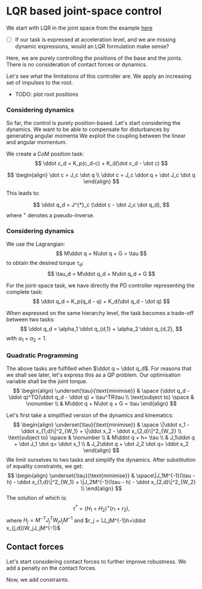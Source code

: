 # LQR based joint-space control
We start with LQR in the joint space from the example [here](https://colab.research.google.com/github/deepmind/mujoco/blob/main/python/LQRipynb) 
- [ ] If our task is expressed at acceleration level, and we are missing dynamic expressions, would an LQR formulation make sense?

Here, we are purely controlling the positions of the base and the joints. 
There is no consideration of contact forces or dynamics. 

Let's see what the limitations of this controller are.
We apply an increasing set of impulses to the root.
- TODO: plot root positions

### Considering dynamics
So far, the control is purely position-based.
Let's start considering the dynamics.
We want to be able to compensate for disturbances by generating angular momenta
We exploit the coupling between the linear and angular momentum.

We create a CoM position task:
$$
\ddot c_d = K_p(c_d-c) + K_d(\dot c_d - \dot c)
$$

$$
\begin{align}
\dot c = J_c \dot q \\
\ddot c = J_c \ddot q + \dot J_c \dot q
\end{align}
$$

This leads to:

$$
\ddot q_d = J^{*}_c (\ddot c - \dot J_c \dot q_d),
$$
where $^{+}$ denotes a pseudo-inverse.

### Considering dynamics
We use the Lagrangian:
$$
M\ddot q + N\dot q + G = \tau
$$
to obtain the desired torque $\tau_d$:
$$
\tau_d = M\ddot q_d + N\dot q_d + G 
$$

For the joint-space task, we have directly the PD controller representing the complete task:
$$
\ddot q_d = K_p(q_d - q) + K_d(\dot q_d - \dot q)
$$

When expressed on the same hierarchy level, the task becomes a trade-off between two tasks:
$$
\ddot q_d = \alpha_1 \ddot q_{d,1} + \alpha_2 \ddot q_{d,2},
$$
with $\alpha_1 + \alpha_2 = 1$.

### Quadratic Programming

The above tasks are fulfilled when $\ddot q = \ddot q_d$. For reasons that we shall see later, let's express this as a QP problem.
Our optimisation variable shall be the joint torque.
$$
\begin{align}
\underset{\tau}{\text{minimise}} & \space (\ddot q_d - \ddot q)^TQ(\ddot q_d - \ddot q) + \tau^TR\tau \\
\text{subject to} \space & \nonumber \\
& M\ddot q + N\dot q + G = \tau
\end{align}
$$

Let's first take a simplified version of the dynamics and kinematics:
$$
\begin{align}
\underset{\tau}{\text{minimise}} & \space \|\ddot x_1 - \ddot x_{1,d}\|^2_{W_1} +  \|\ddot x_2 - \ddot x_{2,d}\|^2_{W_2}  \\
\text{subject to} \space & \nonumber \\
& M\ddot q + h= \tau \\
& J_1\ddot q + \dot J_1 \dot q= \ddot x_1 \\
& J_2\ddot q + \dot J_2 \dot q= \ddot x_2
\end{align}
$$
We limit ourselves to two tasks and simplify the dynamics.
After substitution of equality constraints, we get:
$$
\begin{align}
\underset{\tau}{\text{minimise}} & \space\|J_1M^{-1}(\tau - h) - \ddot x_{1,d}\|^2_{W_1} +  \|J_2M^{-1}(\tau - h) - \ddot x_{2,d}\|^2_{W_2}  \\
\end{align}
$$
The solution of which is:
$$
\tau^* = (H_1+H_2)^+(r_1+r_2), 
$$
where $H_j = M^{-T}J_j^TW_jJ_jM^{-1}$ and $r_j = (J_jM^{-1}h+\ddot x_{j,d})W_jJ_jM^{-1}$

## Contact forces

Let's start considering contact forces to further improve robustness.
We add a penalty on the contact forces.

Now, we add constraints.

